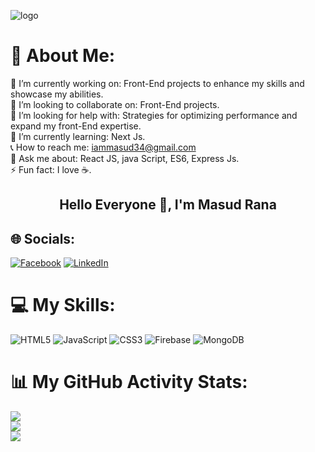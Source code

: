 
![logo](https://github.com/MasudRana14/MasudRana14/blob/main/asset/mygithubpng.png?raw=true)
# 💫 About Me:
🔭 I’m currently working on: Front-End projects to enhance my skills and showcase my abilities.<br>👯 I’m looking to collaborate on: Front-End projects.<br>🤝 I’m looking for help with: Strategies for optimizing performance and expand my front-End expertise.<br>🌱 I’m currently learning: Next Js.<br>📞 How to reach me: iammasud34@gmail.com <br>💬 Ask me about: React JS, java Script, ES6, Express Js.<br>⚡ Fun fact: I love ☕.

<h2 align="center">Hello Everyone 👋, I'm Masud Rana</h2>

## 🌐 Socials:
[![Facebook](https://img.shields.io/badge/Facebook-%231877F2.svg?logo=Facebook&logoColor=white)](https://facebook.com/https://www.facebook.com/SabbirOfficial34/) [![LinkedIn](https://img.shields.io/badge/LinkedIn-%230077B5.svg?logo=linkedin&logoColor=white)](https://linkedin.com/in/https://www.linkedin.com/in/masud-rana-8973452a4/) 

# 💻 My Skills:
![HTML5](https://img.shields.io/badge/html5-%23E34F26.svg?style=for-the-badge&logo=html5&logoColor=white) ![JavaScript](https://img.shields.io/badge/javascript-%23323330.svg?style=for-the-badge&logo=javascript&logoColor=%23F7DF1E) ![CSS3](https://img.shields.io/badge/css3-%231572B6.svg?style=for-the-badge&logo=css3&logoColor=white) ![Firebase](https://img.shields.io/badge/firebase-%23039BE5.svg?style=for-the-badge&logo=firebase) ![MongoDB](https://img.shields.io/badge/MongoDB-%234ea94b.svg?style=for-the-badge&logo=mongodb&logoColor=white)
# 📊 My GitHub Activity Stats:

![](https://github-readme-streak-stats.herokuapp.com/?user=masudrana14&theme=chartreuse-dark&hide_border=false)<br/>![](https://github-readme-stats.vercel.app/api?username=masudrana14&theme=chartreuse-dark&hide_border=false&include_all_commits=true&count_private=true)
<br/>![](https://github-readme-stats.vercel.app/api/top-langs/?username=masudrana14&theme=chartreuse-dark&hide_border=false&include_all_commits=true&count_private=true&layout=compact)


